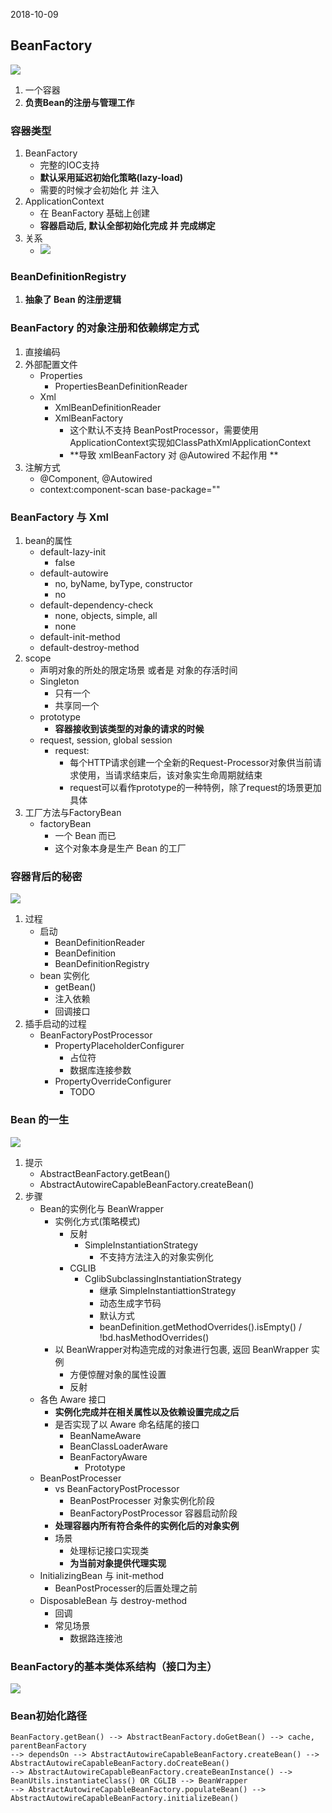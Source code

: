 2018-10-09

## BeanFactory
![](1.png)
1. 一个容器
2. **负责Bean的注册与管理工作**


### 容器类型
1. BeanFactory 
    - 完整的IOC支持
    - **默认采用延迟初始化策略(lazy-load)**
    - 需要的时候才会初始化 并 注入
2. ApplicationContext
    - 在 BeanFactory 基础上创建
    - **容器启动后, 默认全部初始化完成 并 完成绑定**
3. 关系
    - ![](2.png)
    
### BeanDefinitionRegistry
1. **抽象了 Bean 的注册逻辑**

### BeanFactory 的对象注册和依赖绑定方式
1. 直接编码
2. 外部配置文件
    - Properties
        - PropertiesBeanDefinitionReader
    - Xml
        - XmlBeanDefinitionReader
        - XmlBeanFactory
            - 这个默认不支持 BeanPostProcessor，需要使用ApplicationContext实现如ClassPathXmlApplicationContext
            - **导致 xmlBeanFactory 对 @Autowired 不起作用 **            
3. 注解方式
    - @Component, @Autowired
    - context:component-scan base-package=""
    
### BeanFactory 与 Xml
1. bean的属性
    - default-lazy-init
        - false
    - default-autowire
        - no, byName, byType, constructor
        - no
    - default-dependency-check
        - none, objects, simple, all
        - none
    - default-init-method
    - default-destroy-method
2. scope
    - 声明对象的所处的限定场景 或者是 对象的存活时间
    - Singleton
        - 只有一个
        - 共享同一个
    - prototype
        - **容器接收到该类型的对象的请求的时候**
    - request, session, global session
        - request: 
            - 每个HTTP请求创建一个全新的Request-Processor对象供当前请求使用，当请求结束后，该对象实生命周期就结束
            - request可以看作prototype的一种特例，除了request的场景更加具体
3. 工厂方法与FactoryBean
    - factoryBean
        - 一个 Bean 而已 
        - 这个对象本身是生产 Bean 的工厂

### 容器背后的秘密
![](5.jpg)
1. 过程
    - 启动
        - BeanDefinitionReader
        - BeanDefinition
        - BeanDefinitionRegistry
    - bean 实例化
        - getBean()
        - 注入依赖
        - 回调接口
2. 插手启动的过程
    - BeanFactoryPostProcessor
        - PropertyPlaceholderConfigurer
            - 占位符
            - 数据库连接参数
        - PropertyOverrideConfigurer
            - TODO

### Bean 的一生
![](3.png)
1. 提示
    - AbstractBeanFactory.getBean()
    - AbstractAutowireCapableBeanFactory.createBean()
2. 步骤
    - Bean的实例化与 BeanWrapper
        - 实例化方式(策略模式)
            - 反射
                - SimpleInstantiationStrategy
                    -  不支持方法注入的对象实例化
            - CGLIB
                - CglibSubclassingInstantiationStrategy
                    - 继承 SimpleInstantiattionStrategy
                    - 动态生成字节码
                    - 默认方式
                    - beanDefinition.getMethodOverrides().isEmpty() / !bd.hasMethodOverrides()
        - 以 BeanWrapper对构造完成的对象进行包裹, 返回 BeanWrapper 实例
            - 方便惊醒对象的属性设置
            - 反射
    - 各色 Aware 接口
        - **实例化完成并在相关属性以及依赖设置完成之后**
        - 是否实现了以 Aware 命名结尾的接口
            - BeanNameAware
            - BeanClassLoaderAware
            - BeanFactoryAware
                - Prototype
    - BeanPostProcesser
        - vs BeanFactoryPostProcessor
            - BeanPostProcesser 对象实例化阶段
            - BeanFactoryPostProcessor 容器启动阶段
        - **处理容器内所有符合条件的实例化后的对象实例**
        - 场景
            - 处理标记接口实现类
            - **为当前对象提供代理实现**
    - InitializingBean 与 init-method
        - BeanPostProcesser的后置处理之前
    - DisposableBean 与 destroy-method
        - 回调
        - 常见场景
            - 数据路连接池

### BeanFactory的基本类体系结构（接口为主）
![](4.png)  

### Bean初始化路径
```text
BeanFactory.getBean() --> AbstractBeanFactory.doGetBean() --> cache, parentBeanFactory
--> dependsOn --> AbstractAutowireCapableBeanFactory.createBean() --> AbstractAutowireCapableBeanFactory.doCreateBean()
--> AbstractAutowireCapableBeanFactory.createBeanInstance() --> BeanUtils.instantiateClass() OR CGLIB --> BeanWrapper
--> AbstractAutowireCapableBeanFactory.populateBean() --> AbstractAutowireCapableBeanFactory.initializeBean()
```      
            
            